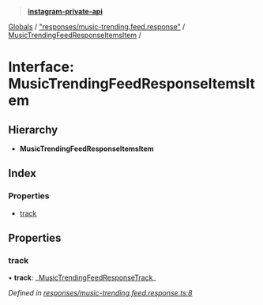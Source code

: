> **[instagram-private-api](../README.md)**

[Globals](../README.md) / ["responses/music-trending.feed.response"](../modules/_responses_music_trending_feed_response_.md) / [MusicTrendingFeedResponseItemsItem](_responses_music_trending_feed_response_.musictrendingfeedresponseitemsitem.md) /

# Interface: MusicTrendingFeedResponseItemsItem

## Hierarchy

- **MusicTrendingFeedResponseItemsItem**

## Index

### Properties

- [track](_responses_music_trending_feed_response_.musictrendingfeedresponseitemsitem.md#track)

## Properties

### track

• **track**: _[MusicTrendingFeedResponseTrack](\_responses_music_trending_feed_response_.musictrendingfeedresponsetrack.md)\_

_Defined in [responses/music-trending.feed.response.ts:8](https://github.com/realinstadude/instagram-private-api/blob/4ae8fec/src/responses/music-trending.feed.response.ts#L8)_
